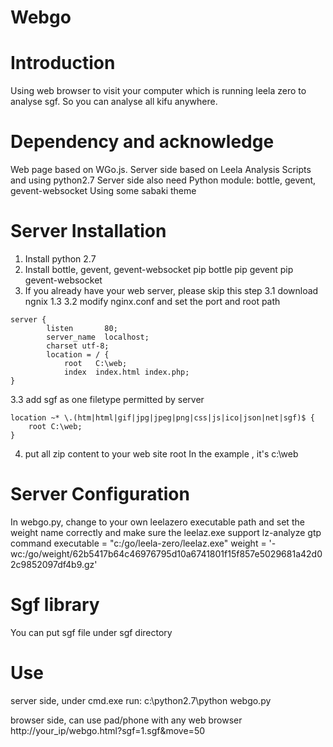 # Webgo

# Introduction
Using web browser to visit your computer which is running leela zero to analyse sgf.
So you can analyse all kifu anywhere.

# Dependency and acknowledge
Web page based on WGo.js.
Server side based on Leela Analysis Scripts and using python2.7
Server side also need Python module: bottle, gevent, gevent-websocket
Using some sabaki theme

# Server Installation
1. Install python 2.7
2. Install bottle, gevent, gevent-websocket
pip bottle
pip gevent
pip gevent-websocket
3. If you already have your web server, please skip this step
3.1 download ngnix 1.3
3.2 modify nginx.conf and set the port and root path
```
server {
        listen       80;
        server_name  localhost;
        charset utf-8;
        location = / {
            root   C:\web;
            index  index.html index.php;
}
```
3.3 add sgf as one filetype permitted by server
```
location ~* \.(htm|html|gif|jpg|jpeg|png|css|js|ico|json|net|sgf)$ {
    root C:\web;
}
```
4. put all zip content to your web site root
In the example , it's c:\web

# Server Configuration
In webgo.py, change to your own leelazero executable path and set the weight name correctly and make sure the leelaz.exe support lz-analyze gtp command
executable = "c:/go/leela-zero/leelaz.exe"
weight = '-wc:/go/weight/62b5417b64c46976795d10a6741801f15f857e5029681a42d02c9852097df4b9.gz'

# Sgf library
You can put sgf file under sgf directory

# Use
server side, under cmd.exe run:
c:\python2.7\python webgo.py

browser side, can use pad/phone with any web browser
http://your_ip/webgo.html?sgf=1.sgf&move=50
